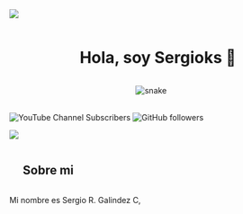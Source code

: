 <img src="https://user-images.githubusercontent.com/73097560/115834477-dbab4500-a447-11eb-908a-139a6edaec5c.gif"/>

<div id="user-content-toc">
  <ul align="center">
    <summary><h1 style="display: inline-block">Hola, soy Sergioks 👋</h1></summary>
  </ul>
</div>

<div align="center">
  <img  src="https://i.imgur.com/TigLVbT.png" alt="snake" /></a>
</div>
<br/>

![YouTube Channel Subscribers](https://img.shields.io/youtube/channel/subscribers/UCM7N0X2303LPKv2gUUhE_jA?label=Suscribete!&link=https%3A%2F%2Fwww.youtube.com%2F%40sergioksyt?sub_confirmation=1)
![GitHub followers](https://img.shields.io/github/followers/sergioks?link=https%3A%2F%2Fgithub.com%2Fsergioks)


<img src="https://user-images.githubusercontent.com/73097560/115834477-dbab4500-a447-11eb-908a-139a6edaec5c.gif" />

<div id="user-content-toc">
  <ul align="left"> <summary><h2 style="display: inline-block">Sobre mi</h2></summary> </ul>
  Mi nombre es Sergio R. Galindez C,
</div>

<!--
**sergioks/sergioks** is a ✨ _special_ ✨ repository because its `README.md` (this file) appears on your GitHub profile.

Here are some ideas to get you started:

- 🔭 I’m currently working on ...
- 🌱 I’m currently learning ...
- 👯 I’m looking to collaborate on ...
- 🤔 I’m looking for help with ...
- 💬 Ask me about ...
- 📫 How to reach me: ...
- 😄 Pronouns: ...
- ⚡ Fun fact: ...
-->
